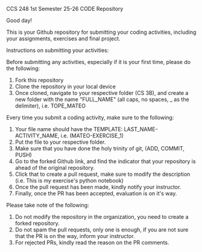 CCS 248 1st Semester 25-26 CODE Repository

Good day!

This is your Github repository for submitting your coding activities, including your assignments, exercises and final project.

Instructions on submitting your activities:

Before submitting any activities, especially if it is your first time, please do the following:
1. Fork this repository
2. Clone the repository in your local device 
3. Once cloned, navigate to your respective folder (CS 3B), and create a new folder with the name "FULL_NAME" (all caps, no spaces, _ as the delimiter), i.e. TOPE_MATEO

Every time you submit a coding activity, make sure to the following:
1. Your file name should have the TEMPLATE: LAST_NAME-ACTIVITY_NAME, i.e. (MATEO-EXERCISE_1)
2. Put the file to your respective folder.
3. Make sure that you have done the holy trinity of git, (ADD, COMMIT, PUSH)
4. Go to the forked Github link, and find the indicator that your repository is ahead of the original repository.
5. Click that to create a pull request, make sure to modify the description (i.e. This is my exercise's python notebook)
6. Once the pull request has been made, kindly notify your instructor.
7. Finally, once the PR has been accepted, evaluation is on it's way.


Please take note of the following:
1. Do not modify the repository in the organization, you need to create a forked repository.
2. Do not spam the pull requests, only one is enough, if you are not sure that the PR is on the way, inform your instructor.
3. For rejected PRs, kindly read the reason on the PR comments.